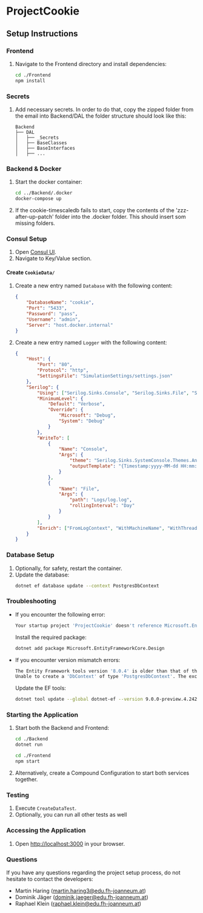 # ProjectCookie

## Setup Instructions

### Frontend

1. Navigate to the Frontend directory and install dependencies:
    ```bash
    cd ./Frontend
    npm install
    ```

### Secrets

1. Add necessary secrets. In order to do that, copy the zipped folder from the email into Backend/DAL the folder structure should look like this:
    ```
    Backend
    ├── DAL
    │   ├── _Secrets
    │   ├── BaseClasses
    │   ├── BaseInterfaces
    │   ├── ...
    ```
  
### Backend & Docker

1. Start the docker container:
    ```bash
    cd ../Backend/.docker
    docker-compose up
    ```
2. If the cookie-timescaledb fails to start, copy the contents of the 'zzz-after-up-patch' folder into the .docker folder. This should insert som missing folders.

### Consul Setup

1. Open [Consul UI](http://localhost:8500/).
2. Navigate to Key/Value section.

#### Create `CookieData/`

1. Create a new entry named `Database` with the following content:
    ```json
    {
        "DatabaseName": "cookie",
        "Port": "5433",
        "Password": "pass",
        "Username": "admin",
        "Server": "host.docker.internal"
    }
    ```

2. Create a new entry named `Logger` with the following content:
    ```json
    {
        "Host": {
            "Port": "80",
            "Protocol": "http",
            "SettingsFile": "SimulationSettings/settings.json"
        },
        "Serilog": {
            "Using": ["Serilog.Sinks.Console", "Serilog.Sinks.File", "Serilog.Enrichers.Environment"],
            "MinimumLevel": {
                "Default": "Verbose",
                "Override": {
                    "Microsoft": "Debug",
                    "System": "Debug"
                }
            },
            "WriteTo": [
                {
                    "Name": "Console",
                    "Args": {
                        "theme": "Serilog.Sinks.SystemConsole.Themes.AnsiConsoleTheme::Code, Serilog.Sinks.Console",
                        "outputTemplate": "{Timestamp:yyyy-MM-dd HH:mm:ss.fff zzz} [{Level:u3}] {Message:lj}{NewLine}{Exception}"
                    }
                },
                {
                    "Name": "File",
                    "Args": {
                        "path": "Logs/log.log",
                        "rollingInterval": "Day"
                    }
                }
            ],
            "Enrich": ["FromLogContext", "WithMachineName", "WithThreadId"]
        }
    }
    ```

### Database Setup

1. Optionally, for safety, restart the container.
2. Update the database:
    ```bash
    dotnet ef database update --context PostgresDbContext
    ```

### Troubleshooting

- If you encounter the following error:
    ```bash
    Your startup project 'ProjectCookie' doesn't reference Microsoft.EntityFrameworkCore.Design. This package is required for the Entity Framework Core Tools to work. Ensure your startup project is correct, install the package, and try again.
    ```
    Install the required package:
    ```bash
    dotnet add package Microsoft.EntityFrameworkCore.Design
    ```

- If you encounter version mismatch errors:
    ```bash
    The Entity Framework tools version '8.0.4' is older than that of the runtime '9.0.0-preview.4.24267.1'. Update the tools for the latest features and bug fixes. See https://aka.ms/AAc1fbw for more information.
    Unable to create a 'DbContext' of type 'PostgresDbContext'. The exception 'Unable to resolve service for type 'Microsoft.EntityFrameworkCore.DbContextOptions`1[ProjectCookie.DAL.UnitOfWork.PostgresDbContext]' while attempting to activate 'ProjectCookie.DAL.UnitOfWork.PostgresDbContext'.' was thrown while attempting to create an instance. For the different patterns supported at design time, see https://go.microsoft.com/fwlink/?linkid=851728
    ```
    Update the EF tools:
    ```bash
    dotnet tool update --global dotnet-ef --version 9.0.0-preview.4.24267.1
    ```

### Starting the Application

1. Start both the Backend and Frontend:
    ```bash
    cd ./Backend
    dotnet run
    ```

    ```bash
    cd ./Frontend
    npm start
    ```

2. Alternatively, create a Compound Configuration to start both services together.

### Testing

1. Execute `CreateDataTest`.
2. Optionally, you can run all other tests as well

### Accessing the Application

1. Open [http://localhost:3000](http://localhost:3000) in your browser.

### Questions

If you have any questions regarding the project setup process, do not hesitate to contact the developers:
- Martin Haring (martin.haring3@edu.fh-joanneum.at)
- Dominik Jäger (dominik.jaeger@edu.fh-joanneum.at)
- Raphael Klein (raphael.klein@edu.fh-joanneum.at)
